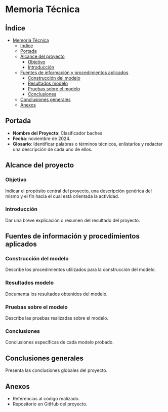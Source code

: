 # Memoria Técnica

## Índice
- [Memoria Técnica](#memoria-técnica)
  - [Índice](#índice)
  - [Portada](#portada)
  - [Alcance del proyecto](#alcance-del-proyecto)
    - [Objetivo](#objetivo)
    - [Introducción](#introducción)
  - [Fuentes de información y procedimientos aplicados](#fuentes-de-información-y-procedimientos-aplicados)
    - [Construcción del modelo](#construcción-del-modelo)
    - [Resultados modelo](#resultados-modelo)
    - [Pruebas sobre el modelo](#pruebas-sobre-el-modelo)
    - [Conclusiones](#conclusiones)
  - [Conclusiones generales](#conclusiones-generales)
  - [Anexos](#anexos)

## Portada
- **Nombre del Proyecto**: Clasificador baches
- **Fecha**: noviembre de 2024.
- **Glosario**: Identificar palabras o términos técnicos, enlistarlos y redactar una descripción de cada uno de ellos.

## Alcance del proyecto

### Objetivo
Indicar el propósito central del proyecto, una descripción genérica del mismo y el fin hacia el cual está orientada la actividad.

### Introducción
Dar una breve explicación o resumen del resultado del proyecto.

## Fuentes de información y procedimientos aplicados

### Construcción del modelo
Describe los procedimientos utilizados para la construcción del modelo.

### Resultados modelo
Documenta los resultados obtenidos del modelo.

### Pruebas sobre el modelo
Describe las pruebas realizadas sobre el modelo.

### Conclusiones
Conclusiones específicas de cada modelo probado.

## Conclusiones generales
Presenta las conclusiones globales del proyecto.

## Anexos
- Referencias al código realizado.
- Repositorio en GitHub del proyecto.
